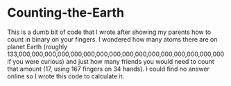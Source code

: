 # Counting-the-Earth

This is a dumb bit of code that I wrote after showing my parents how to count in binary on your fingers. I wondered how many atoms there are on planet Earth (roughly 133,000,000,000,000,000,000,000,000,000,000,000,000,000,000,000,000 if you were curious) and just how many friends you would need to count that amount (17, using 167 fingers on 34 hands). I could find no answer online so I wrote this code to calculate it.
